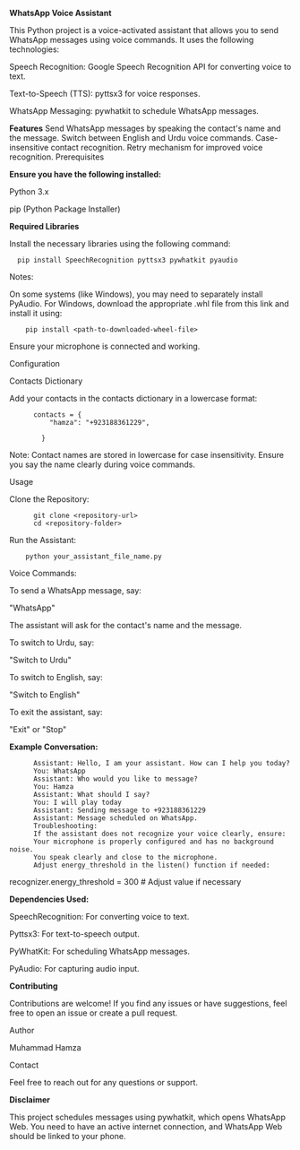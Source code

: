 **WhatsApp Voice Assistant**





This Python project is a voice-activated assistant that allows you to send WhatsApp messages using voice commands. It uses the following technologies:






Speech Recognition: Google Speech Recognition API for converting voice to text.





Text-to-Speech (TTS): pyttsx3 for voice responses.






WhatsApp Messaging: pywhatkit to schedule WhatsApp messages.





**Features**
        Send WhatsApp messages by speaking the contact's name and the message.
        Switch between English and Urdu voice commands.
        Case-insensitive contact recognition.
        Retry mechanism for improved voice recognition.
        Prerequisites



        
**Ensure you have the following installed:**





Python 3.x






pip (Python Package Installer)






**Required Libraries**






Install the necessary libraries using the following command:






      pip install SpeechRecognition pyttsx3 pywhatkit pyaudio





      
Notes:





On some systems (like Windows), you may need to separately install PyAudio. For Windows, download the appropriate .whl file from this link and install it using:






        pip install <path-to-downloaded-wheel-file>





        
Ensure your microphone is connected and working.





Configuration






Contacts Dictionary






Add your contacts in the contacts dictionary in a lowercase format:

          contacts = {
              "hamza": "+923188361229",
              
            }


Note: Contact names are stored in lowercase for case insensitivity. Ensure you say the name clearly during voice commands.




Usage



Clone the Repository:





          git clone <repository-url>
          cd <repository-folder>





          
Run the Assistant:






        python your_assistant_file_name.py



Voice Commands:



To send a WhatsApp message, say:

"WhatsApp"



The assistant will ask for the contact's name and the message.




To switch to Urdu, say:



"Switch to Urdu"




To switch to English, say:




"Switch to English"




To exit the assistant, say:



"Exit" or "Stop"




**Example Conversation:**

          Assistant: Hello, I am your assistant. How can I help you today?
          You: WhatsApp
          Assistant: Who would you like to message?
          You: Hamza
          Assistant: What should I say?
          You: I will play today
          Assistant: Sending message to +923188361229
          Assistant: Message scheduled on WhatsApp.
          Troubleshooting:
          If the assistant does not recognize your voice clearly, ensure:
          Your microphone is properly configured and has no background noise.
          You speak clearly and close to the microphone.
          Adjust energy_threshold in the listen() function if needed:






recognizer.energy_threshold = 300  # Adjust value if necessary




**Dependencies Used:**





SpeechRecognition: For converting voice to text.




Pyttsx3: For text-to-speech output.




PyWhatKit: For scheduling WhatsApp messages.




PyAudio: For capturing audio input.






**Contributing**





Contributions are welcome! If you find any issues or have suggestions, feel free to open an issue or create a pull request.





Author




Muhammad Hamza




Contact




Feel free to reach out for any questions or support.






**Disclaimer**





This project schedules messages using pywhatkit, which opens WhatsApp Web. You need to have an active internet connection, and WhatsApp Web should be linked to your phone.
